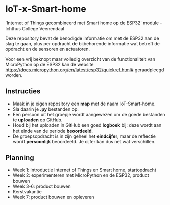 # IoT-x-Smart-home
'Internet of Things gecombineerd met Smart home op de ESP32' module - Ichthus College Veenendaal

Deze repository bevat de benodigde informatie om met de 
ESP32 aan de slag te gaan, plus per opdracht de
bijbehorende informatie wat betreft de opdracht en de
sensoren en actuatoren.

Voor een vrij beknopt maar volledig overzicht van de
functionaliteit van MicroPython op de ESP32 kan de website
https://docs.micropython.org/en/latest/esp32/quickref.html#
geraadpleegd worden.

## Instructies
- Maak in je eigen repository een **map** met de naam IoT-Smart-home.
- Sla daarin je **.py** bestanden op.
- Eén persoon uit het groepje wordt aangewezen om de goede bestanden te **uploaden** op GitHub.
- Houd bij het uploaden in GitHub een goed **logboek** bij: deze wordt aan het einde van de periode **beoordeeld**.
- De groepsopdracht is in zijn geheel het **eindcijfer**, maar de reflectie wordt **persoonlijk** beoordeeld. Je cijfer kan dus net wat verschillen.

## Planning
- Week 1: introductie Internet of Things en Smart home, startopdracht
- Week 2: experimenteren met MicroPython en de ESP32, product bouwen
- Week 3-6: product bouwen
- Kerstvakantie
- Week 7: product bouwen en opleveren
